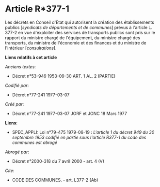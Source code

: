 # Article R*377-1

Les décrets en Conseil d'Etat qui autorisent la création des établissements publics [*syndicats de départements et de
communes*] prévus à l'article L. 377-2 en vue d'exploiter des services de transports publics sont pris sur le rapport du
ministre chargé de l'équipement, du ministre chargé des transports, du ministre de l'économie et des finances et du ministre
de l'intérieur [*consultations*].

**Liens relatifs à cet article**

_Anciens textes_:

  - Décret n°53-949 1953-09-30 ART. 1 AL. 2 (PARTIE)

_Codifié par_:

  - Décret n°77-241 1977-03-07

_Créé par_:

  - Décret n°77-241 1977-03-07 JORF et JONC 18 Mars 1977

**Liens**:

  - SPEC_APPLI: Loi n°79-475 1979-06-19 : *L'article 1 du décret 949 du 30 septembre 1953 codifié en partie sous l'article R377-1 du code des communes est abrogé*

_Abrogé par_:

  - Décret n°2000-318 du 7 avril 2000 - art. 4 (V)

_Cite_:

  - CODE DES COMMUNES. - art. L377-2 (Ab)
